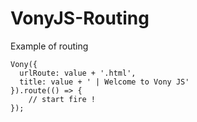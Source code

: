 # VonyJS-Routing
Example of routing 


```
Vony({
  urlRoute: value + '.html',
  title: value + ' | Welcome to Vony JS'
}).route(() => {
    // start fire !
});
    
```
